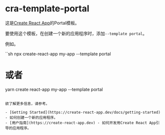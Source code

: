 # cra-template-portal

这是[Create React App](https://github.com/facebook/create-react-app)的Portal模板。

要使用这个模板，在创建一个新的应用程序时，添加`--template portal`。

例如。

``sh
npx create-react-app my-app --template portal

# 或者

yarn create react-app my-app --template portal
```

欲了解更多信息，请参考。

- [Getting Started](https://create-react-app.dev/docs/getting-started) - 如何创建一个新的应用程序。
- [用户指南](https://create-react-app.dev) - 如何开发用Create React App引导的应用程序。
